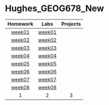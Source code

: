 # Hughes_GEOG678_New
| Homework | Labs | Projects |
|:--------:|:----:|:--------:|
|[week01](C:\DevSource\Hughes_GEOG678_New\Homework\week01\README.md)|[week01](lab/week01/README.md)|  |
|[week02](homework/week02/README.md)|[week02](lab/week02/README.md)|  |
|[week03](homework/week03/README.md)|[week03](lab/week03/README.md)|  |
|[week04](homework/week04/README.md)|[week04](lab/week04/README.md)|  |
|[week05](homework/week05/README.md)|[week05](lab/week05/README.md)|  |
|[week06](homework/week06/README.md)|[week06](lab/week06/README.md)|  |
|[week07](homework/week07/README.md)|[week07](lab/week07/README.md)|  |
|[week08](homework/week08/README.md)|[week08](lab/week08/README.md)|  |
| 1| 2| 3|
